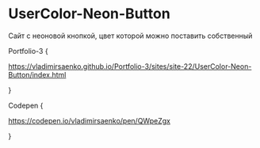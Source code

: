 # UserColor-Neon-Button

Сайт с неоновой кнопкой, цвет которой можно поставить собственный

Portfolio-3 {

https://vladimirsaenko.github.io/Portfolio-3/sites/site-22/UserColor-Neon-Button/index.html

}

Codepen {

https://codepen.io/vladimirsaenko/pen/QWpeZgx

}
